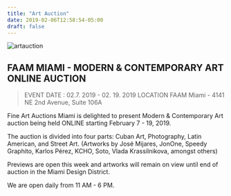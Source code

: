 ```yaml
---
title: "Art Auction"
date: 2019-02-06T12:58:54-05:00
draft: false
---
```


![artauction](https://www.miamidesigndistrict.net/images/events/square/1467_draft_108076.jpg)



## FAAM MIAMI - MODERN & CONTEMPORARY ART ONLINE AUCTION

>EVENT DATE :
 02.7. 2019 - 02. 19. 2019
LOCATION
FAAM Miami - 4141 NE 2nd Avenue, Suite 106A

Fine Art Auctions Miami is delighted to present Modern & Contemporary Art auction being held ONLINE starting February 7 - 19, 2019.

<!--more-->

The auction is divided into four parts: Cuban Art, Photography, Latin American, and Street Art.  (Artworks by José Mijares, JonOne, Speedy Graphito, Karlos Pérez, KCHO, Soto, Vlada Krassilnikova, amongst others)

Previews are open this week and artworks will remain on view until end of auction in the Miami Design District.

We are open daily from 11 AM - 6 PM.
